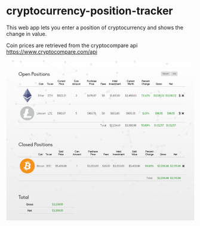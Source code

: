 # cryptocurrency-position-tracker
This web app lets you enter a position of cryptocurrency and shows the change in value.

Coin prices are retrieved from the cryptocompare api
https://www.cryptocompare.com/api

![Screenshot of the tracker](https://github.com/mtagius/cryptocurrency-position-tracker/blob/master/cryptocurrency-position-tracker-ad.png)
